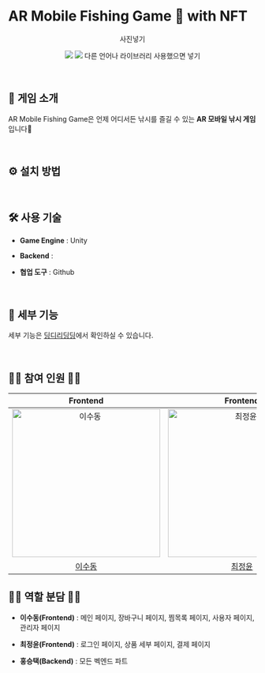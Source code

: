 # AR Mobile Fishing Game 🐬 with NFT
<p align="middle" >
 사진넣기 
</p>

<p align="middle" >
<img src="https://img.shields.io/badge/Unity-000000?style=flat&logo=Unity&logoColor=white"/>
<img src="https://img.shields.io/badge/C Sharp-239120?style=flat&logo=CSharp&logoColor=white"/>
다른 언어나 라이브러리 사용했으면 넣기 
</p>

</br>

## 🌊 게임 소개 
AR Mobile Fishing Game은 언제 어디서든 낚시를 즐길 수 있는 **AR 모바일 낚시 게임** 입니다🐚

</br>


## ⚙ 설치 방법 


</br>



## 🛠 사용 기술

- **Game Engine** : Unity 

- **Backend** : 

- **협업 도구** : Github


</br>

## 🎨 세부 기능 

세부 기능은 [딩디리딩딩](https://)에서 확인하실 수 있습니다. 


</br>

## 👨‍💻 참여 인원 👩‍💻

|                           Frontend                           |                           Frontend                           |                           Backend                            |
| :----------------------------------------------------------: | :----------------------------------------------------------: | :----------------------------------------------------------: |
| <img src="https://avatars.githubusercontent.com/u/72953316?v=4" width=300px alt="이수동"/> | <img src="https://avatars.githubusercontent.com/u/77582221?v=4" width=300px alt="최정윤"/> | <img src="https://avatars.githubusercontent.com/u/51076814?v=4" width=300px alt="홍승택"/> |
|            [이수동](https://github.com/tnehd1998)            |           [최정윤](https://github.com/c-jeongyyun)           |           [홍승택](https://github.com/redcarrot1)            |



## 👩‍💻 역할 분담 👨‍💻  

- **이수동(Frontend)** : 메인 페이지, 장바구니 페이지, 찜목록 페이지, 사용자 페이지, 관리자 페이지
- **최정윤(Frontend)** : 로그인 페이지, 상품 세부 페이지, 결제 페이지

- **홍승택(Backend)** : 모든 벡엔드 파트
